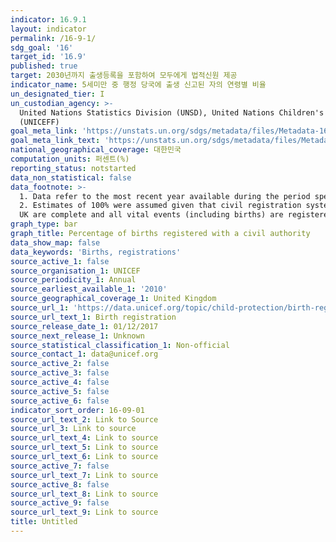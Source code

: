 ```yaml
---
indicator: 16.9.1
layout: indicator
permalink: /16-9-1/
sdg_goal: '16'
target_id: '16.9'
published: true
target: 2030년까지 출생등록을 포함하여 모두에게 법적신원 제공
indicator_name: 5세미만 중 행정 당국에 출생 신고된 자의 연령별 비율
un_designated_tier: I
un_custodian_agency: >-
  United Nations Statistics Division (UNSD), United Nations Children's Fund
  (UNICEFF)
goal_meta_link: 'https://unstats.un.org/sdgs/metadata/files/Metadata-16-09-01.pdf'
goal_meta_link_text: 'https://unstats.un.org/sdgs/metadata/files/Metadata-16-09-01.pdf'
national_geographical_coverage: 대한민국
computation_units: 퍼센트(%)
reporting_status: notstarted
data_non_statistical: false
data_footnote: >-
  1. Data refer to the most recent year available during the period specified.
  2. Estimates of 100% were assumed given that civil registration systems in the
  UK are complete and all vital events (including births) are registered.
graph_type: bar
graph_title: Percentage of births registered with a civil authority
data_show_map: false
data_keywords: 'Births, registrations'
source_active_1: false
source_organisation_1: UNICEF
source_periodicity_1: Annual
source_earliest_available_1: '2010'
source_geographical_coverage_1: United Kingdom
source_url_1: 'https://data.unicef.org/topic/child-protection/birth-registration/'
source_url_text_1: Birth registration
source_release_date_1: 01/12/2017
source_next_release_1: Unknown
source_statistical_classification_1: Non-official
source_contact_1: data@unicef.org
source_active_2: false
source_active_3: false
source_active_4: false
source_active_5: false
source_active_6: false
indicator_sort_order: 16-09-01
source_url_text_2: Link to Source
source_url_3: Link to source
source_url_text_4: Link to source
source_url_text_5: Link to source
source_url_text_6: Link to source
source_active_7: false
source_url_text_7: Link to source
source_active_8: false
source_url_text_8: Link to source
source_active_9: false
source_url_text_9: Link to source
title: Untitled
---
```

